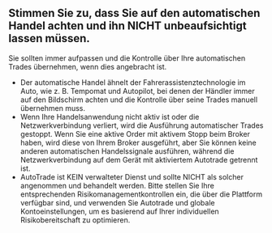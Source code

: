 ## Stimmen Sie zu, dass Sie auf den automatischen Handel achten und ihn NICHT unbeaufsichtigt lassen müssen.

Sie sollten immer aufpassen und die Kontrolle über Ihre automatischen Trades übernehmen, wenn dies angebracht ist.
- Der automatische Handel ähnelt der Fahrerassistenztechnologie im Auto, wie z. B. Tempomat und Autopilot, bei denen der Händler immer auf den Bildschirm achten und die Kontrolle über seine Trades manuell übernehmen muss.
- Wenn Ihre Handelsanwendung nicht aktiv ist oder die Netzwerkverbindung verliert, wird die Ausführung automatischer Trades gestoppt. Wenn Sie eine aktive Order mit aktivem Stopp beim Broker haben, wird diese von Ihrem Broker ausgeführt, aber Sie können keine anderen automatischen Handelssignale ausführen, während die Netzwerkverbindung auf dem Gerät mit aktiviertem Autotrade getrennt ist.
- AutoTrade ist KEIN verwalteter Dienst und sollte NICHT als solcher angenommen und behandelt werden. Bitte stellen Sie Ihre entsprechenden Risikomanagementkontrollen ein, die über die Plattform verfügbar sind, und verwenden Sie Autotrade und globale Kontoeinstellungen, um es basierend auf Ihrer individuellen Risikobereitschaft zu optimieren.

